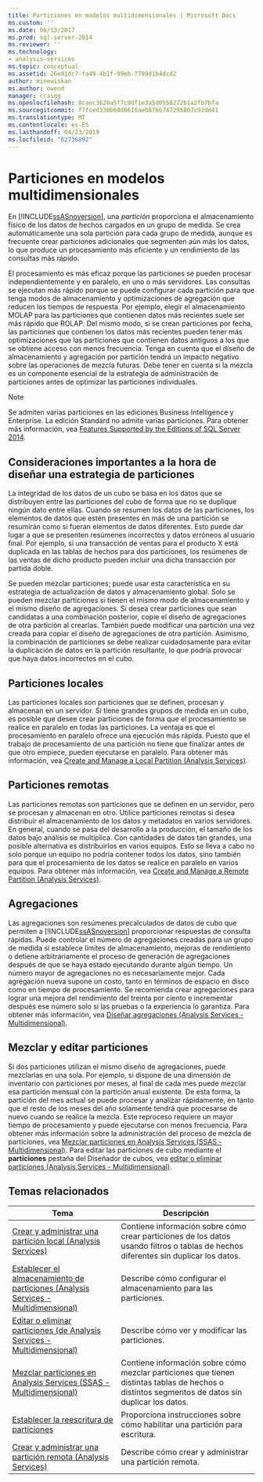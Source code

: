 ```yaml
---
title: Particiones en modelos multidimensionales | Microsoft Docs
ms.custom: ''
ms.date: 06/13/2017
ms.prod: sql-server-2014
ms.reviewer: ''
ms.technology:
- analysis-services
ms.topic: conceptual
ms.assetid: 26e01dc7-fa49-4b1f-99eb-7799d1b4dcd2
author: minewiskan
ms.author: owend
manager: craigg
ms.openlocfilehash: 8caec3620a5f7c0df1e3a5d0558272b1a2fb7bfa
ms.sourcegitcommit: f7fced330b64d6616aeb8766747295807c92dd41
ms.translationtype: MT
ms.contentlocale: es-ES
ms.lasthandoff: 04/23/2019
ms.locfileid: "62736892"
---
```

# <a name="partitions-in-multidimensional-models"></a>Particiones en modelos multidimensionales
  En [!INCLUDE[ssASnoversion](../../includes/ssasnoversion-md.md)], una *partición* proporciona el almacenamiento físico de los datos de hechos cargados en un grupo de medida. Se crea automáticamente una sola partición para cada grupo de medida, aunque es frecuente crear particiones adicionales que segmenten aún más los datos, lo que produce un procesamiento más eficiente y un rendimiento de las consultas más rápido.  
  
 El procesamiento es más eficaz porque las particiones se pueden procesar independientemente y en paralelo, en uno o más servidores. Las consultas se ejecutan más rápido porque se puede configurar cada partición para que tenga modos de almacenamiento y optimizaciones de agregación que reducen los tiempos de respuesta. Por ejemplo, elegir el almacenamiento MOLAP para las particiones que contienen datos más recientes suele ser más rápido que ROLAP. Del mismo modo, si se crean particiones por fecha, las particiones que contienen los datos más recientes pueden tener más optimizaciones que las particiones que contienen datos antiguos a los que se obtiene acceso con menos frecuencia. Tenga en cuenta que el diseño de almacenamiento y agregación por partición tendrá un impacto negativo sobre las operaciones de mezcla futuras. Debe tener en cuenta si la mezcla es un componente esencial de la estrategia de administración de particiones antes de optimizar las particiones individuales.  
  
> [!NOTE]  
>  Se admiten varias particiones en las ediciones Business Intelligence y Enterprise. La edición Standard no admite varias particiones. Para obtener más información, vea [Features Supported by the Editions of SQL Server 2014](../../getting-started/features-supported-by-the-editions-of-sql-server-2014.md).  
  
## <a name="important-considerations-when-designing-a-partitioning-strategy"></a>Consideraciones importantes a la hora de diseñar una estrategia de particiones  
 La integridad de los datos de un cubo se basa en los datos que se distribuyen entre las particiones del cubo de forma que no se duplique ningún dato entre ellas. Cuando se resumen los datos de las particiones, los elementos de datos que estén presentes en más de una partición se resumirán como si fueran elementos de datos diferentes. Esto puede dar lugar a que se presenten resúmenes incorrectos y datos erróneos al usuario final. Por ejemplo, si una transacción de ventas para el producto X está duplicada en las tablas de hechos para dos particiones, los resúmenes de las ventas de dicho producto pueden incluir una dicha transacción por partida doble.  
  
 Se pueden mezclar particiones; puede usar esta característica en su estrategia de actualización de datos y almacenamiento global. Solo se pueden mezclar particiones si tienen el mismo modo de almacenamiento y el mismo diseño de agregaciones. Si desea crear particiones que sean candidatas a una combinación posterior, copie el diseño de agregaciones de otra partición al crearlas. También puede modificar una partición una vez creada para copiar el diseño de agregaciones de otra partición. Asimismo, la combinación de particiones se debe realizar cuidadosamente para evitar la duplicación de datos en la partición resultante, lo que podría provocar que haya datos incorrectos en el cubo.  
  
## <a name="local-partitions"></a>Particiones locales  
 Las particiones locales son particiones que se definen, procesan y almacenan en un servidor. Si tiene grandes grupos de medida en un cubo, es posible que desee crear particiones de forma que el procesamiento se realice en paralelo en todas las particiones. La ventaja es que el procesamiento en paralelo ofrece una ejecución más rápida. Puesto que el trabajo de procesamiento de una partición no tiene que finalizar antes de que otro empiece, pueden ejecutarse en paralelo. Para obtener más información, vea [Create and Manage a Local Partition &#40;Analysis Services&#41;](create-and-manage-a-local-partition-analysis-services.md).  
  
## <a name="remote-partitions"></a>Particiones remotas  
 Las particiones remotas son particiones que se definen en un servidor,  pero se procesan y almacenan en otro. Utilice particiones remotas si desea distribuir el almacenamiento de los datos y metadatos en varios servidores. En general, cuando se pasa del desarrollo a la producción, el tamaño de los datos bajo análisis se multiplica. Con cantidades de datos tan grandes, una posible alternativa es distribuirlos en varios equipos. Esto se lleva a cabo no solo porque un equipo no podría contener todos los datos, sino también para que el procesamiento de los datos se realice en paralelo en varios equipos. Para obtener más información, vea [Create and Manage a Remote Partition &#40;Analysis Services&#41;](create-and-manage-a-remote-partition-analysis-services.md).  
  
## <a name="aggregations"></a>Agregaciones  
 Las agregaciones son resúmenes precalculados de datos de cubo que permiten a [!INCLUDE[ssASnoversion](../../includes/ssasnoversion-md.md)] proporcionar respuestas de consulta rápidas. Puede controlar el número de agregaciones creadas para un grupo de medida si establece límites de almacenamiento, mejoras de rendimiento o detiene arbitrariamente el proceso de generación de agregaciones después de que se haya estado ejecutando durante algún tiempo. Un número mayor de agregaciones no es necesariamente mejor. Cada agregación nueva supone un costo, tanto en términos de espacio en disco como en tiempo de procesamiento. Se recomienda crear agregaciones para lograr una mejora del rendimiento del treinta por ciento e incrementar después ese número solo si las pruebas o la experiencia lo garantiza. Para obtener más información, vea [Diseñar agregaciones &#40;Analysis Services - Multidimensional&#41;](designing-aggregations-analysis-services-multidimensional.md).  
  
## <a name="partition-merging-and-editing"></a>Mezclar y editar particiones  
 Si dos particiones utilizan el mismo diseño de agregaciones, puede mezclarlas en una sola. Por ejemplo, si dispone de una dimensión de inventario con particiones por meses, al final de cada mes puede mezclar esa partición mensual con la partición anual existente. De esta forma, la partición del mes actual se puede procesar y analizar rápidamente, en tanto que el resto de los meses del año solamente tendrá que procesarse de nuevo cuando se realice la mezcla. Este reproceso requiere un mayor tiempo de procesamiento y puede ejecutarse con menos frecuencia. Para obtener más información sobre la administración del proceso de mezcla de particiones, vea [Mezclar particiones en Analysis Services &#40;SSAS - Multidimensional&#41;](merge-partitions-in-analysis-services-ssas-multidimensional.md). Para editar las particiones de cubo mediante el **particiones** pestaña del Diseñador de cubos, vea [editar o eliminar particiones &#40;Analysis Services - Multidimensional&#41;](edit-or-delete-partitions-analyisis-services-multidimensional.md).  
  
## <a name="related-topics"></a>Temas relacionados  
  
|Tema|Descripción|  
|-----------|-----------------|  
|[Crear y administrar una partición local &#40;Analysis Services&#41;](create-and-manage-a-local-partition-analysis-services.md)|Contiene información sobre cómo crear particiones de los datos usando filtros o tablas de hechos diferentes sin duplicar los datos.|  
|[Establecer el almacenamiento de particiones &#40;Analysis Services - Multidimensional&#41;](set-partition-storage-analysis-services-multidimensional.md)|Describe cómo configurar el almacenamiento para las particiones.|  
|[Editar o eliminar particiones &#40;de Analysis Services - Multidimensional&#41;](edit-or-delete-partitions-analyisis-services-multidimensional.md)|Describe cómo ver y modificar las particiones.|  
|[Mezclar particiones en Analysis Services &#40;SSAS - Multidimensional&#41;](merge-partitions-in-analysis-services-ssas-multidimensional.md)|Contiene información sobre cómo mezclar particiones que tienen distintas tablas de hechos o distintos segmentos de datos sin duplicar los datos.|  
|[Establecer la reescritura de particiones](set-partition-writeback.md)|Proporciona instrucciones sobre cómo habilitar una partición para escritura.|  
|[Crear y administrar una partición remota &#40;Analysis Services&#41;](create-and-manage-a-remote-partition-analysis-services.md)|Describe cómo crear y administrar una partición remota.|  
  
  
